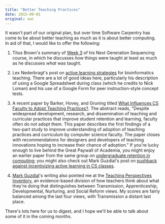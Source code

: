 ```yaml
---
title: "Better Teaching Practices"
date: 2015-09-01
original: swc
---
```

<p>
  It wasn't part of our original plan,
  but over time Software Carpentry has come to be about better teaching
  as much as it is about better computing.
  In aid of that,
  I would like to offer the following:
</p>
<ol>
  <li>
    <p>
      Titus Brown's summary of
      <a href="http://ivory.idyll.org/blog/2015-small-batch.html">Week 3</a>
      of his Next Generation Sequencing course,
      in which he discusses <em>how</em> things were taught
      at least as much as he discusses <em>what</em> was taught.
    </p>
  </li>
  <li>
    <p>
      Lex Nederbragt's post on
      <a href="https://flxlexblog.wordpress.com/2015/08/31/active-learning-strategies-for-bioinformatics-teaching-2/">active learning strategies</a>
      for bioinformatics teaching.
      There are a lot of good ideas here,
      particularly his description of using a Google Spreadsheet during class
      (which he credits to Nick Loman)
      and his use of a Google Form for peer instruction-style concept tests.
    </p>
  </li>
  <li>
    <p>
      A recent paper by Barker, Hovey, and Gruning titled
      <a href="http://www.researchgate.net/publication/273762326_What_Influences_CS_Faculty_to_Adopt_Teaching_Practices">What Influences CS Faculty to Adopt Teaching Practices?</a>.
      The abstract reads,
      "Despite widespread development, research, and dissemination of
      teaching and curricular practices that improve student retention
      and learning, faculty often do not adopt them. This paper
      describes the first findings of a two-part study to improve
      understanding of adoption of teaching practices and curriculum
      by computer science faculty. The paper closes with
      recommendations for designers and developers of teaching
      innovations hoping to increase their chance of adoption."
      If you're lucky enough to live behind the Great Paywall of Academia,
      you might enjoy an earlier paper from the same group on
      <a href="http://ieeexplore.ieee.org/xpl/articleDetails.jsp?arnumber=7044267">undergraduate retention in computing</a>;
      you might also check out Mark Guzdial's post on
      <a href="https://computinged.wordpress.com/2015/08/21/interesting-pushback-against-incentivizing-active-learning-in-cs-classes/">pushback against incentivizing active learning in CS classes</a>.
    </p>
  </li>
  <li>
    <p>
      <a href="http://computinged.wordpress.com">Mark Guzdial</a>'s writing also pointed me at
      the <a href="http://www.teachingperspectives.com/tpi/">Teaching Perspectives Inventory</a>,
      an evidence-based division of how teachers think about what they're doing that distinguishes between
      Transmission, Apprenticeship, Developmental, Nurturing, and Social Reform views.
      My scores are fairly balanced among the last four views,
      with Transmission a distant last place.
    </p>
  </li>
</ol>
<p>
  There's lots here for us to digest,
  and I hope we'll be able to talk about some of it in the coming months.
</p>
